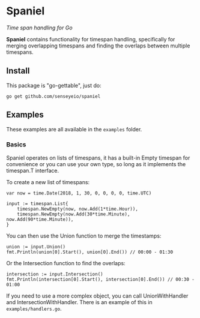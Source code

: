 # Spaniel
*Time span handling for Go*


**Spaniel** contains functionality for timespan handling, specifically for merging overlapping timespans and finding the overlaps between multiple timespans.

## Install

This package is "go-gettable", just do:

    go get github.com/senseyeio/spaniel

## Examples

These examples are all available in the ``examples`` folder.

### Basics

Spaniel operates on lists of timespans, it has a built-in Empty timespan for convenience or you can use your own type, so long as it implements the timespan.T interface.

To create a new list of timespans:

	var now = time.Date(2018, 1, 30, 0, 0, 0, 0, time.UTC)

	input := timespan.List{
		timespan.NewEmpty(now, now.Add(1*time.Hour)),
		timespan.NewEmpty(now.Add(30*time.Minute), now.Add(90*time.Minute)),
	}

    
You can then use the Union function to merge the timestamps:

	union := input.Union()
	fmt.Println(union[0].Start(), union[0].End()) // 00:00 - 01:30

Or the Intersection function to find the overlaps:

	intersection := input.Intersection()
	fmt.Println(intersection[0].Start(), intersection[0].End()) // 00:30 - 01:00
 
 If you need to use a more complex object, you can call UnionWithHandler and IntersectionWithHandler. There is an
 example of this in ``examples/handlers.go``.